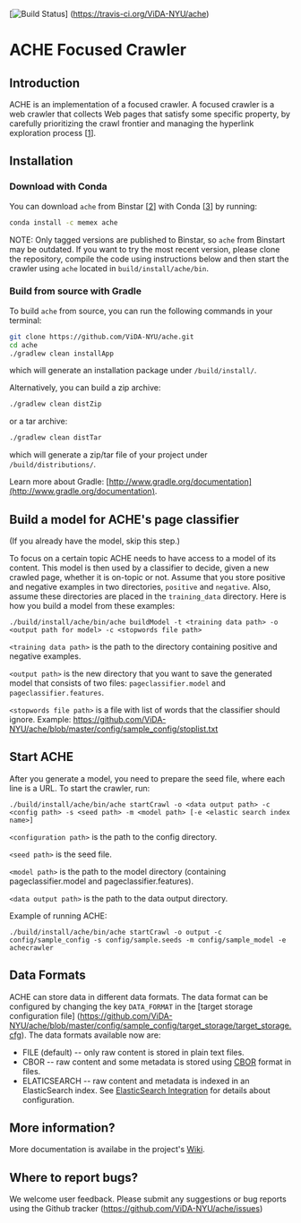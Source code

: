 [![Build Status](https://travis-ci.org/ViDA-NYU/ache.svg?branch=master)]
(https://travis-ci.org/ViDA-NYU/ache)

# ACHE Focused Crawler

## Introduction

ACHE is an implementation of a focused crawler. A focused crawler is a web crawler that collects Web pages that satisfy some specific property, by carefully prioritizing the crawl frontier and managing the hyperlink exploration process [[1]].

## Installation

### Download with Conda

You can download `ache` from Binstar [[2]] with Conda [[3]] by running:

```bash
conda install -c memex ache
```
NOTE: Only tagged versions are published to Binstar, so `ache` from Binstart may be outdated.
If you want to try the most recent version, please clone the repository, compile the code using instructions below and then start the crawler using `ache` located in `build/install/ache/bin`.

### Build from source with Gradle

To build `ache` from source, you can run the following commands in your terminal:

```bash
git clone https://github.com/ViDA-NYU/ache.git
cd ache
./gradlew clean installApp
```

which will generate an installation package under `/build/install/`.

Alternatively, you can build a zip archive:

```bash
./gradlew clean distZip
```
or a tar archive:

```bash
./gradlew clean distTar
```

which will generate a zip/tar file of your project under `/build/distributions/`.

Learn more about Gradle: [http://www.gradle.org/documentation](http://www.gradle.org/documentation).
  
  
## Build a model for ACHE's page classifier
(If you already have the model, skip this step.)

To focus on a certain topic ACHE needs to have access to a model of its content. This model is then 
used by a classifier to decide, given a new crawled page, whether it is on-topic or not. Assume that you store positive and negative examples in two directories, `positive` and `negative`. Also, assume these directories are placed in the `training_data` directory. Here is how you build a model from these examples:

    ./build/install/ache/bin/ache buildModel -t <training data path> -o <output path for model> -c <stopwords file path>

`<training data path>` is the path to the directory containing positive and negative examples.

`<output path>` is the new directory that you want to save the generated model that consists of two files: `pageclassifier.model` and `pageclassifier.features`. 
  
`<stopwords file path>` is a file with list of words that the classifier should ignore. Example: https://github.com/ViDA-NYU/ache/blob/master/config/sample_config/stoplist.txt

## Start ACHE

After you generate a model, you need to prepare the seed file, where each line is a URL. To start the crawler, run:

    ./build/install/ache/bin/ache startCrawl -o <data output path> -c <config path> -s <seed path> -m <model path> [-e <elastic search index name>]


`<configuration path>` is the path to the config directory.

`<seed path>` is the seed file.

`<model path>` is the path to the model directory (containing pageclassifier.model and pageclassifier.features).

`<data output path>` is the path to the data output directory.
 
 Example of running ACHE:
 
    ./build/install/ache/bin/ache startCrawl -o output -c config/sample_config -s config/sample.seeds -m config/sample_model -e achecrawler

## Data Formats

ACHE can store data in different data formats. The data format can be configured by changing the key `DATA_FORMAT` in the [target storage configuration file] (https://github.com/ViDA-NYU/ache/blob/master/config/sample_config/target_storage/target_storage.cfg). The data formats available now are:

- FILE (default) -- only raw content is stored in plain text files.
- CBOR -- raw content and some metadata is stored using [CBOR](http://cbor.io) format in files.
- ELATICSEARCH -- raw content and metadata is indexed in an ElasticSearch index. See [ElasticSearch Integration](https://github.com/ViDA-NYU/ache/wiki/ElasticSearch-Integration) for details about configuration.

## More information?

More documentation is availabe in the project's [Wiki](https://github.com/ViDA-NYU/ache/wiki).

## Where to report bugs?

We welcome user feedback. Please submit any suggestions or bug reports using the Github tracker (https://github.com/ViDA-NYU/ache/issues)

[1]: http://en.wikipedia.org/wiki/Focused_crawler
[2]: https://binstar.org/
[3]: http://conda.pydata.org/
